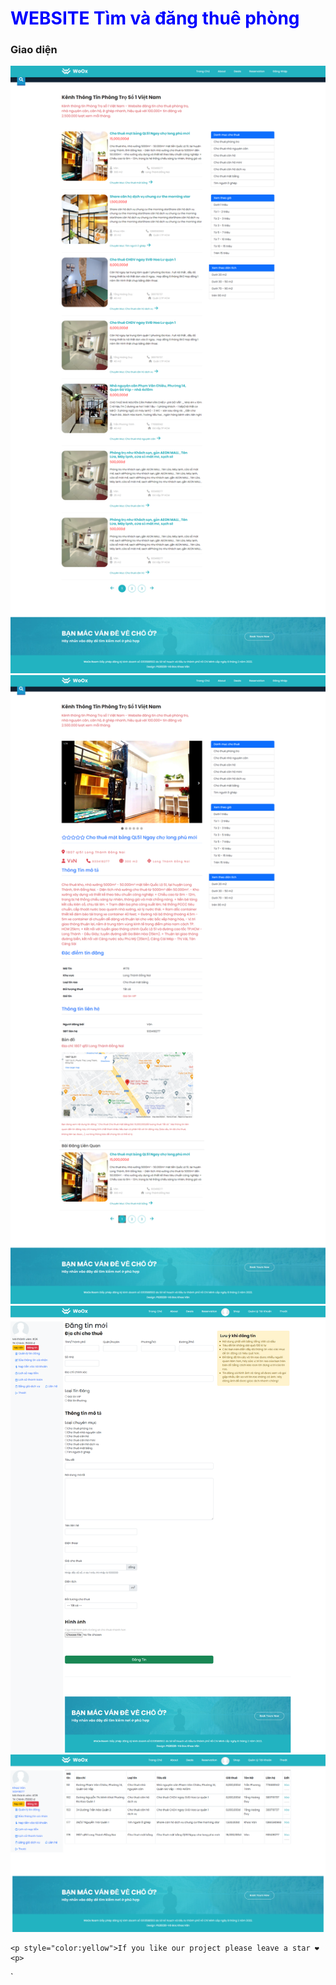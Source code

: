 <h1 style="color:blue">WEBSITE Tìm và đăng thuê phòng</h1>
<h3>Giao diện</h3>
<img src="./Website Find and rent a room - Project/assets/images/1.png" />
<img src="./Website Find and rent a room - Project/assets/images/2.png" />
<img src="./Website Find and rent a room - Project/assets/images/3.png" />
<img src="./Website Find and rent a room - Project/assets/images/4.png" />


    <p style="color:yellow">If you like our project please leave a star ❤<p>

`
